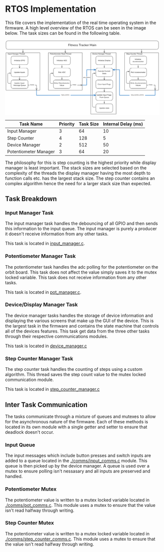 # RTOS Implementation

This file covers the implementation of the real time operating system in the
firmware. A high level overview of the RTOS can be seen in the image below.
The task sizes can be found in the following table.

![RTOS overview](./images/RTOS-overview.png)

| Task Name | Priority | Task Size | Internal Delay (ms) |
| - | - | - | - |
| Input Manager | 3 | 64 | 10 |
| Step Counter | 4 | 128 | 5 |
| Device Manager | 2 | 512 | 50 |
| Potentiometer Manager | 3 | 64 | 20 |

The philosophy for this is step counting is the highest priority
while display manager is least important. The stack sizes are
selected based on the complexity of the threads the display
manager having the most depth to function calls etc. has the
largest stack size. The step counter contains an complex algorithm
hence the need for a larger stack size than expected. 

## Task Breakdown

### Input Manager Task

The input manager task handles the debouncing of all GPIO and then
sends this information to the input queue. The input manager is
purely a producer it doesn't receive information from any other
tasks.

This task is located in [input_manager.c](../target/src/input_manager.c).

### Potentiometer Manager Task

The potentiometer task handles the adc polling for the potentiometer
on the orbit board. This task does not affect the value simply saves
it to the mutex locked variable. This task does not receive information
from any other tasks.

This task is located in [pot_manager.c](../target/src/pot_manager.c).

### Device/Display Manager Task

The device manager tasks handles the storage of device information and displaying the various screens that make up the GUI of the device. This is the largest task in the firmware and contains the state machine that controls all of the devices features. This task get data from the three other tasks through their respective communications modules.

This task is located in [device_manager.c](../target/src/device_manager.c)

### Step Counter Manager Task

The step counter task handles the counting of steps using a custom algorithm. This thread saves the step count value to the mutex locked communication module.

This task is located in [step_counter_manager.c](../target/src/step_counter_manager.c)

## Inter Task Communication

The tasks communicate through a mixture of queues and mutexes to
allow for the asynchronous nature of the firmware. Each of these
methods is located in its own module with a single getter and
setter to ensure that deadlock doesn't occur.

### Input Queue

The input messages which include button presses and switch inputs
are added to a queue located in the [./comms/input_comms.c](../target/src/comms/input_comms.c)
module. This queue is then picked up by the device manager.  A
queue is used over a mutex to ensure polling isn't nessasary and all
inputs are preserved and handled.

### Potentiometer Mutex 

The potentiometer value is written to a mutex locked variable located in [./comms/pot_comms.c](../target/src/comms/input_comms.c).
This module uses a mutex to ensure that the value isn't read halfway
through writing.

### Step Counter Mutex

The potentiometer value is written to a mutex locked variable located in [./comms/step_counter_comms.c](../target/src/comms/step_counter_comms.c).
This module uses a mutex to ensure that the value isn't read halfway
through writing.
